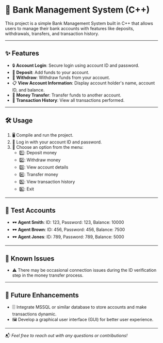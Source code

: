 # 🏦 Bank Management System (C++)

This project is a simple Bank Management System built in C++ that allows users to manage their bank accounts with features like deposits, withdrawals, transfers, and transaction history.

---

## ✨ Features

- 🔒 **Account Login**: Secure login using account ID and password.
- 💸 **Deposit**: Add funds to your account.
- 🏧 **Withdraw**: Withdraw funds from your account.
- 📋 **View Account Information**: Display account holder's name, account ID, and balance.
- 🔁 **Money Transfer**: Transfer funds to another account.
- 📜 **Transaction History**: View all transactions performed.

---

## 🛠️ Usage

1. 🖥️ Compile and run the project.
2. 🔑 Log in with your account ID and password.
3. 📄 Choose an option from the menu:
   - 1️⃣: Deposit money
   - 2️⃣: Withdraw money
   - 3️⃣: View account details
   - 4️⃣: Transfer money
   - 5️⃣: View transaction history
   - 6️⃣: Exit

---

## 🧪 Test Accounts

- 🕶️ **Agent Smith**: ID: 123, Password: 123, Balance: 10000
- 🕶️ **Agent Brown**: ID: 456, Password: 456, Balance: 7500
- 🕶️ **Agent Jones**: ID: 789, Password: 789, Balance: 5000

---

## 🐞 Known Issues

- ⚠️ There may be occasional connection issues during the ID verification step in the money transfer process.

---

## 🚀 Future Enhancements

- 🗄️ Integrate MSSQL or similar database to store accounts and make transactions dynamic.
- 🖼️ Develop a graphical user interface (GUI) for better user experience.

---

📬 *Feel free to reach out with any questions or contributions!*

